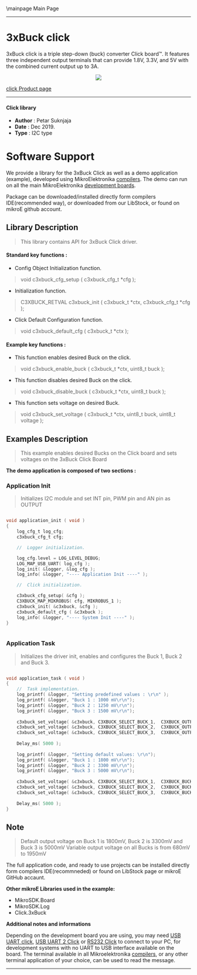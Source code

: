 \mainpage Main Page
 
 

---
# 3xBuck  click

3xBuck click is a triple step-down (buck) converter Click board™. It features three independent output terminals that can provide 1.8V, 3.3V, and 5V with the combined current output up to 3A. 

<p align="center">
  <img src="@{CLICK_IMAGE_LINK}">
</p>

[click Product page](<https://www.mikroe.com/3xbuck-click>)

---


#### Click library 

- **Author**        : Petar Suknjaja
- **Date**          : Dec 2019.
- **Type**          : I2C type


# Software Support

We provide a library for the 3xBuck Click 
as well as a demo application (example), developed using MikroElektronika 
[compilers](http://shop.mikroe.com/compilers). 
The demo can run on all the main MikroElektronika [development boards](http://shop.mikroe.com/development-boards).

Package can be downloaded/installed directly form compilers IDE(recommended way), or downloaded from our LibStock, or found on mikroE github account. 

## Library Description

> This library contains API for 3xBuck Click driver.

#### Standard key functions :

- Config Object Initialization function.
> void c3xbuck_cfg_setup ( c3xbuck_cfg_t *cfg ); 
 
- Initialization function.
> C3XBUCK_RETVAL c3xbuck_init ( c3xbuck_t *ctx, c3xbuck_cfg_t *cfg );

- Click Default Configuration function.
> void c3xbuck_default_cfg ( c3xbuck_t *ctx );


#### Example key functions :

- This function enables desired Buck on the click.
> void c3xbuck_enable_buck ( c3xbuck_t *ctx, uint8_t buck );
 
- This function disables desired Buck on the click.
> void c3xbuck_disable_buck ( c3xbuck_t *ctx, uint8_t buck );

- This function sets voltage on desired Buck.
> void c3xbuck_set_voltage ( c3xbuck_t *ctx, uint8_t buck, uint8_t voltage );

## Examples Description
 
> This example enables desired Bucks on the Click board and 
> sets voltages on the 3xBuck Click Board


**The demo application is composed of two sections :**

### Application Init 

> Initializes I2C module and set INT pin, PWM pin and AN pin as OUTPUT

```c

void application_init ( void )
{
    log_cfg_t log_cfg;
    c3xbuck_cfg_t cfg;

    //  Logger initialization.

    log_cfg.level = LOG_LEVEL_DEBUG;
    LOG_MAP_USB_UART( log_cfg );
    log_init( &logger, &log_cfg );
    log_info( &logger, "---- Application Init ----" );

    //  Click initialization.

    c3xbuck_cfg_setup( &cfg );
    C3XBUCK_MAP_MIKROBUS( cfg, MIKROBUS_1 );
    c3xbuck_init( &c3xbuck, &cfg );
    c3xbuck_default_cfg ( &c3xbuck );
    log_info( &logger, "---- System Init ----" );
}
  
```

### Application Task

> Initializes the driver init, enables and configures the Buck 1, Buck 2 and Buck 3. 

```c

void application_task ( void )
{
    //  Task implementation.
    log_printf( &logger, "Setting predefined values : \r\n" );
    log_printf( &logger, "Buck 1 : 1000 mV\r\n");
    log_printf( &logger, "Buck 2 : 1250 mV\r\n");
    log_printf( &logger, "Buck 3 : 1500 mV\r\n");
    
    c3xbuck_set_voltage( &c3xbuck, C3XBUCK_SELECT_BUCK_1,  C3XBUCK_OUTPUT_VOLTAGE_1000mV );
    c3xbuck_set_voltage( &c3xbuck, C3XBUCK_SELECT_BUCK_2,  C3XBUCK_OUTPUT_VOLTAGE_1250mV );
    c3xbuck_set_voltage( &c3xbuck, C3XBUCK_SELECT_BUCK_3,  C3XBUCK_OUTPUT_VOLTAGE_1500mV );
    
    Delay_ms( 5000 );
    
    log_printf( &logger, "Setting default values: \r\n");
    log_printf( &logger, "Buck 1 : 1800 mV\r\n");
    log_printf( &logger, "Buck 2 : 3300 mV\r\n");
    log_printf( &logger, "Buck 3 : 5000 mV\r\n");
    
    c3xbuck_set_voltage( &c3xbuck, C3XBUCK_SELECT_BUCK_1,  C3XBUCK_BUCK_DEFAULT_OUTPUT_VOLTAGE );
    c3xbuck_set_voltage( &c3xbuck, C3XBUCK_SELECT_BUCK_2,  C3XBUCK_BUCK_DEFAULT_OUTPUT_VOLTAGE );
    c3xbuck_set_voltage( &c3xbuck, C3XBUCK_SELECT_BUCK_3,  C3XBUCK_BUCK_DEFAULT_OUTPUT_VOLTAGE );
    
    Delay_ms( 5000 );
}

```

## Note

> Default output voltage on Buck 1 is 1800mV, Buck 2 is 3300mV and Buck 3 is 5000mV
> Variable output voltage on all Bucks is from 680mV to 1950mV

The full application code, and ready to use projects can be  installed directly form compilers IDE(recommneded) or found on LibStock page or mikroE GitHub accaunt.

**Other mikroE Libraries used in the example:** 

- MikroSDK.Board
- MikroSDK.Log
- Click.3xBuck

**Additional notes and informations**

Depending on the development board you are using, you may need 
[USB UART click](http://shop.mikroe.com/usb-uart-click), 
[USB UART 2 Click](http://shop.mikroe.com/usb-uart-2-click) or 
[RS232 Click](http://shop.mikroe.com/rs232-click) to connect to your PC, for 
development systems with no UART to USB interface available on the board. The 
terminal available in all Mikroelektronika 
[compilers](http://shop.mikroe.com/compilers), or any other terminal application 
of your choice, can be used to read the message.



---
